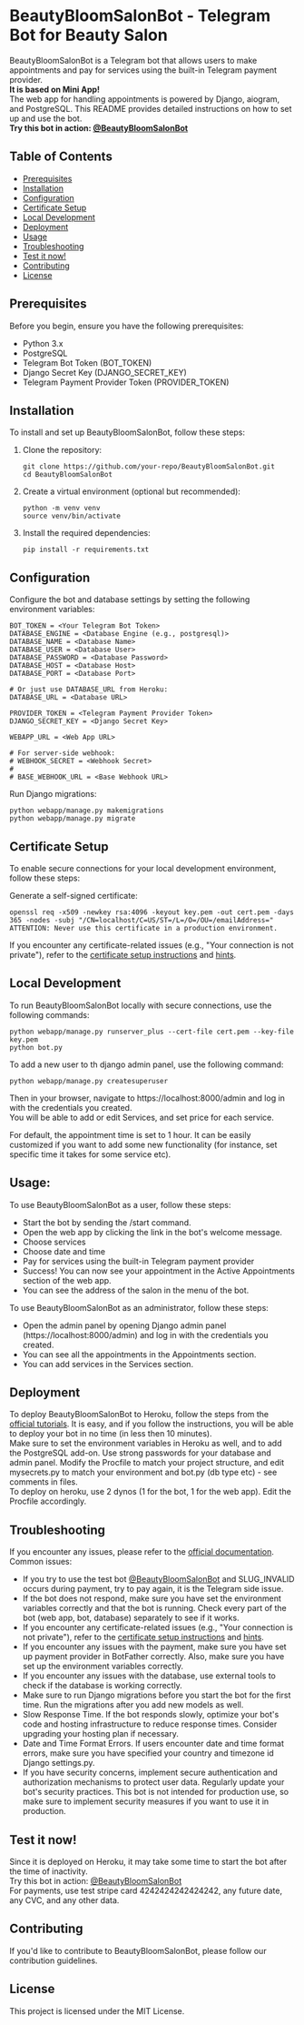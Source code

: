 # BeautyBloomSalonBot - Telegram Bot for Beauty Salon

BeautyBloomSalonBot is a Telegram bot that allows users to make appointments and pay for services using the built-in Telegram payment provider.  
**It is based on Mini App!**  
The web app for handling appointments is powered by Django, aiogram, and PostgreSQL. This README provides detailed instructions on how to set up and use the bot.  
**Try this bot in action: [@BeautyBloomSalonBot](https://t.me/BeautyBloomSalonBot)**

## Table of Contents
- [Prerequisites](#prerequisites)
- [Installation](#installation)
- [Configuration](#configuration)
- [Certificate Setup](#certificate-setup)
- [Local Development](#local-development)
- [Deployment](#deployment)
- [Usage](#usage)
- [Troubleshooting](#troubleshooting)
- [Test it now!](#test-it-now)
- [Contributing](#contributing)
- [License](#license)

## Prerequisites

Before you begin, ensure you have the following prerequisites:
- Python 3.x
- PostgreSQL
- Telegram Bot Token (BOT_TOKEN)
- Django Secret Key (DJANGO_SECRET_KEY)
- Telegram Payment Provider Token (PROVIDER_TOKEN)

## Installation

To install and set up BeautyBloomSalonBot, follow these steps:

1. Clone the repository:

   ```shell
   git clone https://github.com/your-repo/BeautyBloomSalonBot.git
   cd BeautyBloomSalonBot
2. Create a virtual environment (optional but recommended):

    ```shell
    python -m venv venv
    source venv/bin/activate
    ```

3. Install the required dependencies:
    ```shell
    pip install -r requirements.txt
    ```

## Configuration
Configure the bot and database settings by setting the following environment variables:

```shell
BOT_TOKEN = <Your Telegram Bot Token>
DATABASE_ENGINE = <Database Engine (e.g., postgresql)>
DATABASE_NAME = <Database Name>
DATABASE_USER = <Database User>
DATABASE_PASSWORD = <Database Password>
DATABASE_HOST = <Database Host>
DATABASE_PORT = <Database Port>

# Or just use DATABASE_URL from Heroku:
DATABASE_URL = <Database URL>

PROVIDER_TOKEN = <Telegram Payment Provider Token>
DJANGO_SECRET_KEY = <Django Secret Key>

WEBAPP_URL = <Web App URL>

# For server-side webhook:
# WEBHOOK_SECRET = <Webhook Secret>
#
# BASE_WEBHOOK_URL = <Base Webhook URL>
```

Run Django migrations:

```shell
python webapp/manage.py makemigrations
python webapp/manage.py migrate
```

## Certificate Setup
To enable secure connections for your local development environment, follow these steps:

Generate a self-signed certificate:

```shell
openssl req -x509 -newkey rsa:4096 -keyout key.pem -out cert.pem -days 365 -nodes -subj "/CN=localhost/C=US/ST=/L=/O=/OU=/emailAddress="
ATTENTION: Never use this certificate in a production environment.
```
If you encounter any certificate-related issues (e.g., "Your connection is not private"), refer to the [certificate setup instructions](https://core.telegram.org/bots/self-signed) and [hints](https://docs.ton.org/develop/dapps/telegram-apps/app-examples#hints).

## Local Development
To run BeautyBloomSalonBot locally with secure connections, use the following commands:

```shell
python webapp/manage.py runserver_plus --cert-file cert.pem --key-file key.pem
python bot.py
```

To add a new user to th django admin panel, use the following command:

```shell
python webapp/manage.py createsuperuser
```

Then in your browser, navigate to https://localhost:8000/admin and log in with the credentials you created.  
You will be able to add or edit Services, and set price for each service.

For default, the appointment time is set to 1 hour. It can be easily customized if you want to add some new functionality (for instance, set specific time it takes for some service etc).

## Usage:
To use BeautyBloomSalonBot as a user, follow these steps:
- Start the bot by sending the /start command.
- Open the web app by clicking the link in the bot's welcome message.
- Choose services
- Choose date and time
- Pay for services using the built-in Telegram payment provider
- Success! You can now see your appointment in the Active Appointments section of the web app.
- You can see the address of the salon in the menu of the bot.

To use BeautyBloomSalonBot as an administrator, follow these steps:
- Open the admin panel by opening Django admin panel (https://localhost:8000/admin) and log in with the credentials you created.
- You can see all the appointments in the Appointments section.
- You can add services in the Services section.


## Deployment
To deploy BeautyBloomSalonBot to Heroku, follow the steps from the [official tutorials](https://devcenter.heroku.com/categories/python-support). It is easy, and if you follow the instructions, you will be able to deploy your bot in no time (in less then 10 minutes).  
Make sure to set the environment variables in Heroku as well, and to add the PostgreSQL add-on. Use strong passwords for your database and admin panel.
Modify the Procfile to match your project structure, and edit mysecrets.py to match your environment and bot.py (db type etc) - see comments in files.  
To deploy on heroku, use 2 dynos (1 for the bot, 1 for the web app). Edit the Procfile accordingly.  

## Troubleshooting
If you encounter any issues, please refer to the [official documentation](https://core.telegram.org/bots).  
Common issues:
- If you try to use the test bot [@BeautyBloomSalonBot](https://t.me/BeautyBloomSalonBot) and SLUG_INVALID occurs during payment, try to pay again, it is the Telegram side issue.  
- If the bot does not respond, make sure you have set the environment variables correctly and that the bot is running. Check every part of the bot (web app, bot, database) separately to see if it works.
- If you encounter any certificate-related issues (e.g., "Your connection is not private"), refer to the [certificate setup instructions](https://core.telegram.org/bots/self-signed) and [hints](https://docs.ton.org/develop/dapps/telegram-apps/app-examples#hints).
- If you encounter any issues with the payment, make sure you have set up payment provider in BotFather correctly. Also, make sure you have set up the environment variables correctly.
- If you encounter any issues with the database, use external tools to check if the database is working correctly. 
- Make sure to run Django migrations before you start the bot for the first time. Run the migrations after you add new models as well.
- Slow Response Time. If the bot responds slowly, optimize your bot's code and hosting infrastructure to reduce response times. Consider upgrading your hosting plan if necessary.
- Date and Time Format Errors. If users encounter date and time format errors, make sure you have specified your country and timezone id Django settings.py.
- If you have security concerns, implement secure authentication and authorization mechanisms to protect user data. Regularly update your bot's security practices. This bot is not intended for production use, so make sure to implement security measures if you want to use it in production.

## Test it now!
Since it is deployed on Heroku, it may take some time to start the bot after the time of inactivity.  
Try this bot in action: [@BeautyBloomSalonBot](https://t.me/BeautyBloomSalonBot)  
For payments, use test stripe card 4242424242424242, any future date, any CVC, and any other data.

## Contributing
If you'd like to contribute to BeautyBloomSalonBot, please follow our contribution guidelines.

## License
This project is licensed under the MIT License.